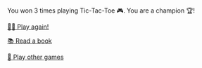 You won 3 times playing Tic-Tac-Toe 🎮. You are a champion 🏆!

[🤾‍♂️ Play again!](1-BBA.md)

[📚 Read a book](../0/1-1B.md)

[🎲 Play other games](1-BBC.md)
